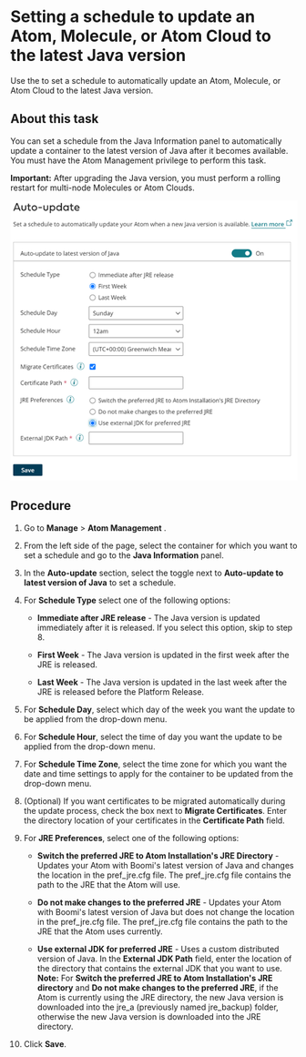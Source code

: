 # Setting a schedule to update an Atom, Molecule, or Atom Cloud to the latest Java version 

<head>
  <meta name="guidename" content="Integration"/>
  <meta name="context" content="GUID-9b4dc31f-150d-4045-bba1-5e688ef3eb57"/>
</head>


Use the to set a schedule to automatically update an Atom, Molecule, or Atom Cloud to the latest Java version.

## About this task

You can set a schedule from the Java Information panel to automatically update a container to the latest version of Java after it becomes available. You must have the Atom Management privilege to perform this task.

**Important:** After upgrading the Java version, you must perform a rolling restart for multi-node Molecules or Atom Clouds.

![The Auto-update settings to set a schedule to automatically update an Atom, Molecule, or Atom Cloud when a new version of Java is available. Select the schedule type, the date, time, and timezone for the update, whether to migrate certificates, and the JRE preferences.](../Images/img-int-java_auto_update_664a54fd-8dd6-45a5-8f13-e02d0106a0e4.png)

## Procedure

1.  Go to **Manage** \> **Atom Management** .

2.  From the left side of the page, select the container for which you want to set a schedule and go to the **Java Information** panel.

3.  In the **Auto-update** section, select the toggle next to **Auto-update to latest version of Java** to set a schedule.

4.  For **Schedule Type** select one of the following options:

    -   **Immediate after JRE release** - The Java version is updated immediately after it is released. If you select this option, skip to step 8.

    -   **First Week** - The Java version is updated in the first week after the JRE is released.

    -   **Last Week** - The Java version is updated in the last week after the JRE is released before the Platform Release.

5.  For **Schedule Day**, select which day of the week you want the update to be applied from the drop-down menu.

6.  For **Schedule Hour**, select the time of day you want the update to be applied from the drop-down menu.

7.  For **Schedule Time Zone**, select the time zone for which you want the date and time settings to apply for the container to be updated from the drop-down menu.

8.  (Optional) If you want certificates to be migrated automatically during the update process, check the box next to **Migrate Certificates**. Enter the directory location of your certificates in the **Certificate Path** field.

9.  For **JRE Preferences**, select one of the following options:

    -   **Switch the preferred JRE to Atom Installation's JRE Directory** - Updates your Atom with Boomi's latest version of Java and changes the location in the pref\_jre.cfg file. The pref\_jre.cfg file contains the path to the JRE that the Atom will use.

    -   **Do not make changes to the preferred JRE** - Updates your Atom with Boomi's latest version of Java but does not change the location in the pref\_jre.cfg file. The pref\_jre.cfg file contains the path to the JRE that the Atom uses currently.

    -   **Use external JDK for preferred JRE** - Uses a custom distributed version of Java. In the **External JDK Path** field, enter the location of the directory that contains the external JDK that you want to use.
    **Note:** For **Switch the preferred JRE to Atom Installation's JRE directory** and **Do not make changes to the preferred JRE**, if the Atom is currently using the JRE directory, the new Java version is downloaded into the jre_a (previously named jre_backup) folder, otherwise the new Java version is downloaded into the JRE directory.

10. Click **Save**.